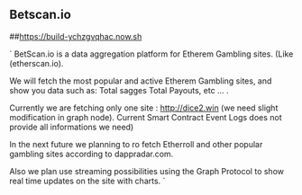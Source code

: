 ## Betscan.io

##https://build-ychzgvqhac.now.sh

`
BetScan.io is a data aggregation platform for Etherem Gambling sites. (Like (etherscan.io).

We will fetch the most popular and active Etherem Gambling sites, and show you data such as:
Total sagges Total Payouts, etc … .

Currently we are fetching only one site : http://dice2.win (we need slight modification in graph node). Current Smart Contract Event Logs does not provide all informations we need) 

In the next future we planning to ro fetch Etherroll and other  popular gambling sites according to dappradar.com. 

Also we plan use streaming possibilities using the Graph Protocol to show real time updates on the site with charts.
`
